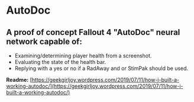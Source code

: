 # AutoDoc

## A proof of concept Fallout 4 "AutoDoc" neural network capable of:

* Examining/determining player health from a screenshot.
* Evaluating the state of the health bar.
* Replying with a yes or no if a RadAway and or StimPak should be used.

**Readme:** [https://geekgirljoy.wordpress.com/2019/07/11/how-i-built-a-working-autodoc/](https://geekgirljoy.wordpress.com/2019/07/11/how-i-built-a-working-autodoc/)
